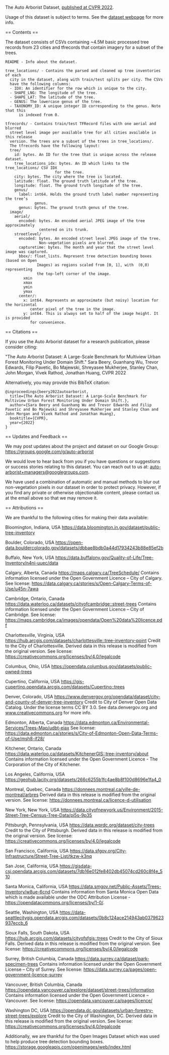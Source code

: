The Auto Arborist Dataset, [published at CVPR 2022](https://openaccess.thecvf.com/content/CVPR2022/html/Beery_The_Auto_Arborist_Dataset_A_Large-Scale_Benchmark_for_Multiview_Urban_CVPR_2022_paper.html).

Usage of this dataset is subject to terms. See the [dataset webpage](https://google.github.io/auto-arborist/) for more info.

== Contents ==

The dataset consists of CSVs containing ~4.5M basic processed tree records from
23 cities and tfrecords that contain imagery for a subset of the trees.

```
README - Info about the dataset.

tree_locations/ - Contains the parsed and cleaned up tree inventories of each
  city in the dataset, along with train/test splits per city. The CSVs
  have the following columns:
  - IDX: An identifier for the row which is unique to the city.
  - SHAPE_LNG: The longitude of the tree.
  - SHAPE_LAT: The latitude of the tree.
  - GENUS: The lowercase genus of the tree.
  - TAXONOMY_ID: A unique integer ID corresponding to the genus. Note that this
      is indexed from 0.

tfrecords/ - Contains train/test TFRecord files with one aerial and blurred
  street level image per available tree for all cities available in this release
  version. The trees are a subset of the trees in tree_locations/.
  The tfrecords have the following layout:
  tree/
    id: bytes. An ID for the tree that is unique across the release dataset.
    tree_locations_idx: bytes. An ID which links to the tree_locations/ CSV IDX
                      for the tree.
    city: bytes. The city where the tree is located.
    latitude: float. The ground truth latitude of the tree.
    longitude: float. The ground truth longitude of the tree.
    genus/
      label: int64. Holds the ground truth label number representing the tree’s
             genus.
      genus: bytes. The ground truth genus of the tree.
  image/
    aerial/
      encoded: bytes. An encoded aerial JPEG image of the tree approximately
               centered on its trunk.
    streetlevel/
      encoded: bytes. An encoded street level JPEG image of the tree.
               Non-vegetation pixels are blurred.
      capturetime: bytes. The month and year that the street level image was captured.
      bbox/: float_lists. Represent tree detection bounding boxes (based on Open
              Images) as regions scaled from [0, 1], with  (0,0) representing
              the top-left corner of the image.
        xmin
        xmax
        ymin
        ymax
      center/:
        x: int64. Represents an approximate (but noisy) location for the horizontal
           center pixel of the tree in the image.
        y: int64. This is always set to half of the image height. It is provided
           for convenience.
```

== Citations ==

If you use the Auto Arborist dataset for a research publication, please consider citing:

"The Auto Arborist Dataset: A Large-Scale Benchmark for Multiview Urban Forest Monitoring Under Domain Shift." Sara Beery, Guanhang Wu, Trevor Edwards, Filip Pavetic, Bo Majewski, Shreyasee Mukherjee, Stanley Chan, John Morgan, Vivek Rathod, Jonathan Huang, CVPR 2022

Alternatively, you may provide this BibTeX citation:
```
@inproceedings{beery2022autoarborist,
  title={The Auto Arborist Dataset: A Large-Scale Benchmark for Multiview Urban Forest Monitoring Under Domain Shift.},
  author={Sara Beery and Guanhang Wu and Trevor Edwards and Filip Pavetic and Bo Majewski and Shreyasee Mukherjee and Stanley Chan and John Morgan and Vivek Rathod and Jonathan Huang},
  booktitle={CVPR},
  year={2022}
}
```
== Updates and Feedback ==

We may post updates about the project and dataset on our Google Group:
https://groups.google.com/g/auto-arborist

We would love to hear back from you if you have questions or suggestions or
success stories relating to this dataset. You can reach out to us at:
auto-arborist+managers@googlegroups.com.

We have used a combination of automatic and manual methods to blur out
non-vegetation pixels in our dataset in order to protect privacy.  However, if
you find any private or otherwise objectionable content, please contact us at the
email above so that we may remove it.

== Attributions ==

We are thankful to the following cities for making their data available:

Bloomington, Indiana, USA
https://data.bloomington.in.gov/dataset/public-tree-inventory

Boulder, Colorado, USA
https://open-data.bouldercolorado.gov/datasets/dbbae8bdb0a44d17934243b88e85ef2b

Buffalo, New York, USA
https://data.buffalony.gov/Quality-of-Life/Tree-Inventory/n4ni-uuec/data

Calgary, Alberta, Canada
https://maps.calgary.ca/TreeSchedule/
Contains information licensed under the Open Government Licence – City of Calgary.
See license: https://data.calgary.ca/stories/s/Open-Calgary-Terms-of-Use/u45n-7awa

Cambridge, Ontario, Canada
https://data.waterloo.ca/datasets/cityofcambridge::street-trees
Contains information licensed under the Open Government Licence – City of Cambridge.
See license: https://maps.cambridge.ca/images/opendata/Open%20data%20licence.pdf

Charlottesville, Virginia, USA
https://hub.arcgis.com/datasets/charlottesville::tree-inventory-point
Credit to the City of Charlottesville. Derived data in this release is modified
from the original version.
See license: https://creativecommons.org/licenses/by/4.0/legalcode

Columbus, Ohio, USA
https://opendata.columbus.gov/datasets/public-owned-trees

Cupertino, California, USA
https://gis-cupertino.opendata.arcgis.com/datasets/Cupertino::trees

Denver, Colorado, USA
https://www.denvergov.org/opendata/dataset/city-and-county-of-denver-tree-inventory
Credit to City of Denver Open Data Catalog. Under the license terms CC BY 3.0.
See data.denvergov.org and www.creativecommons.org for more info.

Edmonton, Alberta, Canada
https://data.edmonton.ca/Environmental-Services/Trees-Map/udbt-eiax
See license: https://data.edmonton.ca/stories/s/City-of-Edmonton-Open-Data-Terms-of-Use/msh8-if28/

Kitchener, Ontario, Canada
https://data.waterloo.ca/datasets/KitchenerGIS::tree-inventory/about
Contains information licensed under the Open Government Licence - The Corporation of the City of Kitchener.

Los Angeles, California, USA
https://geohub.lacity.org/datasets/266c6255b1fc4ae8b8f100d8696e1fa4_0

Montreal, Quebec, Canada
https://donnees.montreal.ca/ville-de-montreal/arbres
Derived data in this release is modified from the original version.
See license: https://donnees.montreal.ca/licence-d-utilisation

New York, New York, USA
https://data.cityofnewyork.us/Environment/2015-Street-Tree-Census-Tree-Data/pi5s-9p35

Pittsburgh, Pennsylvania, USA
https://data.wprdc.org/dataset/city-trees
Credit to the City of Pittsburgh. Derived data in this release is modified
from the original version.
See license: https://creativecommons.org/licenses/by/4.0/legalcode

San Francisco, California, USA
https://data.sfgov.org/City-Infrastructure/Street-Tree-List/tkzw-k3nq

San Jose, California, USA
https://gisdata-csj.opendata.arcgis.com/datasets/7db16e012fe8402db45074cd260c8f4e_510

Santa Monica, California, USA
https://data.smgov.net/Public-Assets/Trees-Inventory/w8ue-6cnd
Contains information from Santa Monica Open Data which is made available
under the ODC Attribution License - https://opendatacommons.org/licenses/by/1-0/.

Seattle, Washington, USA
https://data-seattlecitygis.opendata.arcgis.com/datasets/0b8c124ace214943ab0379623937eccb_6

Sioux Falls, South Dakota, USA
https://hub.arcgis.com/datasets/cityofsfgis::trees
Credit to the City of Sioux Falls. Derived data in this release is modified
from the original version.
See license: https://creativecommons.org/licenses/by/4.0/legalcode

Surrey, British Columbia, Canada
https://data.surrey.ca/dataset/park-specimen-trees
Contains information licensed under the Open Government License – City of Surrey.
See license: https://data.surrey.ca/pages/open-government-licence-surrey

Vancouver, British Columbia, Canada
https://opendata.vancouver.ca/explore/dataset/street-trees/information
Contains information licensed under the Open Government Licence – Vancouver.
See license: https://opendata.vancouver.ca/pages/licence/

Washington DC, USA
https://opendata.dc.gov/datasets/urban-forestry-street-trees/explore
Credit to the City of Washington, DC. Derived data in this release is modified
from the original version.
See license: https://creativecommons.org/licenses/by/4.0/legalcode

Additionally, we are thankful for the Open Images Dataset which was used to help
produce tree detection bounding boxes.
https://storage.googleapis.com/openimages/web/index.html
